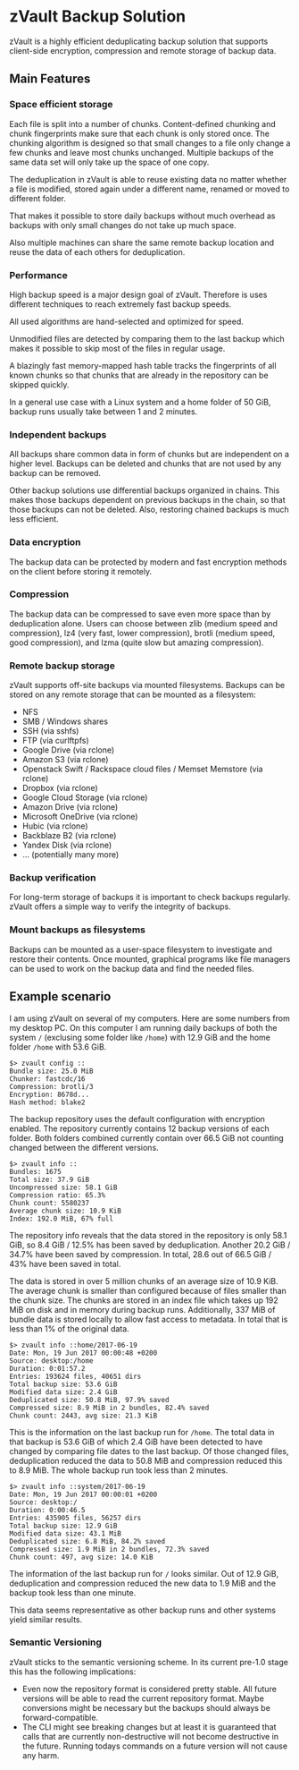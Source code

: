 # zVault Backup Solution
zVault is a highly efficient deduplicating backup solution that supports
client-side encryption, compression and remote storage of backup data.

## Main Features

### Space efficient storage
Each file is split into a number of chunks. Content-defined chunking and chunk
fingerprints make sure that each chunk is only stored once. The chunking
algorithm is designed so that small changes to a file only change a few chunks
and leave most chunks unchanged. Multiple backups of the same data set will only
take up the space of one copy.

The deduplication in zVault is able to reuse existing data no matter whether a
file is modified, stored again under a different name, renamed or moved to
different folder.

That makes it possible to store daily backups without much overhead as backups
with only small changes do not take up much space.

Also multiple machines can share the same remote backup location and reuse the
data of each others for deduplication.

### Performance
High backup speed is a major design goal of zVault. Therefore is uses different
techniques to reach extremely fast backup speeds.

All used algorithms are hand-selected and optimized for speed.

Unmodified files are detected by comparing them to the last backup which makes
it possible to skip most of the files in regular usage.

A blazingly fast memory-mapped hash table tracks the fingerprints of all known
chunks so that chunks that are already in the repository can be skipped quickly.

In a general use case with a Linux system and a home folder of 50 GiB, backup
runs usually take between 1 and 2 minutes.

### Independent backups
All backups share common data in form of chunks but are independent on a higher
level. Backups can be deleted and chunks that are not used by any backup can be
removed.

Other backup solutions use differential backups organized in chains. This makes
those backups dependent on previous backups in the chain, so that those backups
can not be deleted. Also, restoring chained backups is much less efficient.

### Data encryption
The backup data can be protected by modern and fast encryption methods on the
client before storing it remotely.

### Compression
The backup data can be compressed to save even more space than by deduplication
alone. Users can choose between zlib (medium speed and compression),
lz4 (very fast, lower compression), brotli (medium speed, good compression), and
lzma (quite slow but amazing compression).

### Remote backup storage
zVault supports off-site backups via mounted filesystems. Backups can be stored
on any remote storage that can be mounted as a filesystem:
- NFS
- SMB / Windows shares
- SSH (via sshfs)
- FTP (via curlftpfs)
- Google Drive (via rclone)
- Amazon S3 (via rclone)
- Openstack Swift / Rackspace cloud files / Memset Memstore (via rclone)
- Dropbox (via rclone)
- Google Cloud Storage (via rclone)
- Amazon Drive (via rclone)
- Microsoft OneDrive (via rclone)
- Hubic (via rclone)
- Backblaze B2 (via rclone)
- Yandex Disk (via rclone)
- ... (potentially many more)

### Backup verification
For long-term storage of backups it is important to check backups regularly.
zVault offers a simple way to verify the integrity of backups.

### Mount backups as filesystems
Backups can be mounted as a user-space filesystem to investigate and restore
their contents. Once mounted, graphical programs like file managers can be used
to work on the backup data and find the needed files.


## Example scenario

I am using zVault on several of my computers. Here are some numbers from my
desktop PC. On this computer I am running daily backups of both the system `/`
(exclusing some folder like `/home`) with 12.9 GiB and the home folder `/home`
with 53.6 GiB.

    $> zvault config ::
    Bundle size: 25.0 MiB
    Chunker: fastcdc/16
    Compression: brotli/3
    Encryption: 8678d...
    Hash method: blake2

The backup repository uses the default configuration with encryption enabled.
The repository currently contains 12 backup versions of each folder. Both
folders combined currently contain over 66.5 GiB not counting changed between
the different versions.

    $> zvault info ::
    Bundles: 1675
    Total size: 37.9 GiB
    Uncompressed size: 58.1 GiB
    Compression ratio: 65.3%
    Chunk count: 5580237
    Average chunk size: 10.9 KiB
    Index: 192.0 MiB, 67% full

The repository info reveals that the data stored in the repository is only
58.1 GiB, so 8.4 GiB / 12.5% has been saved by deduplication. Another 20.2 GiB /
34.7% have been saved by compression. In total, 28.6 out of 66.5 GiB / 43% have
been saved in total.

The data is stored in over 5 million chunks of an average size of 10.9 KiB. The
average chunk is smaller than configured because of files smaller than the chunk
size. The chunks are stored in an index file which takes up 192 MiB on disk and
in memory during backup runs. Additionally, 337 MiB of bundle data is stored
locally to allow fast access to metadata. In total that is less than 1% of the
original data.

    $> zvault info ::home/2017-06-19
    Date: Mon, 19 Jun 2017 00:00:48 +0200
    Source: desktop:/home
    Duration: 0:01:57.2
    Entries: 193624 files, 40651 dirs
    Total backup size: 53.6 GiB
    Modified data size: 2.4 GiB
    Deduplicated size: 50.8 MiB, 97.9% saved
    Compressed size: 8.9 MiB in 2 bundles, 82.4% saved
    Chunk count: 2443, avg size: 21.3 KiB

This is the information on the last backup run for `/home`. The total data in
that backup is 53.6 GiB of which 2.4 GiB have been detected to have changed by
comparing file dates to the last backup. Of those changed files, deduplication
reduced the data to 50.8 MiB and compression reduced this to 8.9 MiB. The whole
backup run took less than 2 minutes.

    $> zvault info ::system/2017-06-19
    Date: Mon, 19 Jun 2017 00:00:01 +0200
    Source: desktop:/
    Duration: 0:00:46.5
    Entries: 435905 files, 56257 dirs
    Total backup size: 12.9 GiB
    Modified data size: 43.1 MiB
    Deduplicated size: 6.8 MiB, 84.2% saved
    Compressed size: 1.9 MiB in 2 bundles, 72.3% saved
    Chunk count: 497, avg size: 14.0 KiB

The information of the last backup run for `/` looks similar. Out of 12.9 GiB,
deduplication and compression reduced the new data to 1.9 MiB and the backup
took less than one minute.

This data seems representative as other backup runs and other systems yield
similar results.


### Semantic Versioning
zVault sticks to the semantic versioning scheme. In its current pre-1.0 stage
this has the following implications:
- Even now the repository format is considered pretty stable. All future
  versions will be able to read the current repository format. Maybe conversions
  might be necessary but the backups should always be forward-compatible.
- The CLI might see breaking changes but at least it is guaranteed that calls
  that are currently non-destructive will not become destructive in the future.
  Running todays commands on a future version will not cause any harm.
